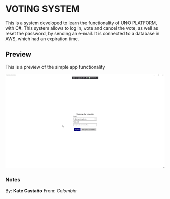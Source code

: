 # VOTING SYSTEM
This is a system developed to learn the functionality of UNO PLATFORM, with C#. This system allows to log in, vote and cancel the vote, as well as reset the password, by sending an e-mail. It is connected to a database in AWS, which had an expiration time.

## Preview
This is a preview of the simple app functionality

![Preview demo](/previews/SystemVotacion.gif)


### Notes
By: **Kate Castaño**
From: _Colombia_
